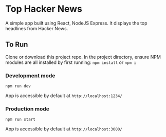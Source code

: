 # Top Hacker News

A simple app built using React, NodeJS Express. It displays the top headlines from Hacker News.

## To Run

Clone or download this project repo. In the project directory, 
ensure NPM modules are all installed by first running: `npm install` or `npm i`

### Development mode

```npm run dev``` 

App is accessible by default at `http://localhost:1234/`

### Production mode 

```npm run start``` 

App is accessible by default at `http://localhost:3000/`
